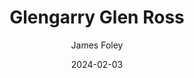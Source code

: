 ---
title: Glengarry Glen Ross
subtitle: James Foley
type: Movie
link: https://www.themoviedb.org/movie/9504-glengarry-glen-ross
year: 1992
date: 2024-02-03
image: ./images/glengarry-glen-ross.jpg
tags: [{ name: "Top 10 All Time", rank: 10}]
---